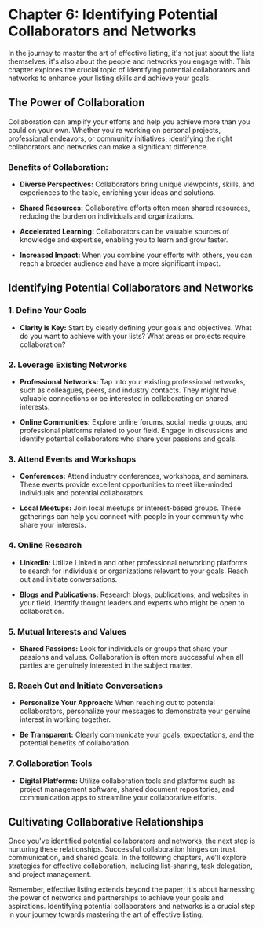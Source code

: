 Chapter 6: Identifying Potential Collaborators and Networks
===========================================================

In the journey to master the art of effective listing, it's not just about the lists themselves; it's also about the people and networks you engage with. This chapter explores the crucial topic of identifying potential collaborators and networks to enhance your listing skills and achieve your goals.

The Power of Collaboration
--------------------------

Collaboration can amplify your efforts and help you achieve more than you could on your own. Whether you're working on personal projects, professional endeavors, or community initiatives, identifying the right collaborators and networks can make a significant difference.

### Benefits of Collaboration:

* **Diverse Perspectives:** Collaborators bring unique viewpoints, skills, and experiences to the table, enriching your ideas and solutions.

* **Shared Resources:** Collaborative efforts often mean shared resources, reducing the burden on individuals and organizations.

* **Accelerated Learning:** Collaborators can be valuable sources of knowledge and expertise, enabling you to learn and grow faster.

* **Increased Impact:** When you combine your efforts with others, you can reach a broader audience and have a more significant impact.

Identifying Potential Collaborators and Networks
------------------------------------------------

### 1. **Define Your Goals**

* **Clarity is Key:** Start by clearly defining your goals and objectives. What do you want to achieve with your lists? What areas or projects require collaboration?

### 2. **Leverage Existing Networks**

* **Professional Networks:** Tap into your existing professional networks, such as colleagues, peers, and industry contacts. They might have valuable connections or be interested in collaborating on shared interests.

* **Online Communities:** Explore online forums, social media groups, and professional platforms related to your field. Engage in discussions and identify potential collaborators who share your passions and goals.

### 3. **Attend Events and Workshops**

* **Conferences:** Attend industry conferences, workshops, and seminars. These events provide excellent opportunities to meet like-minded individuals and potential collaborators.

* **Local Meetups:** Join local meetups or interest-based groups. These gatherings can help you connect with people in your community who share your interests.

### 4. **Online Research**

* **LinkedIn:** Utilize LinkedIn and other professional networking platforms to search for individuals or organizations relevant to your goals. Reach out and initiate conversations.

* **Blogs and Publications:** Research blogs, publications, and websites in your field. Identify thought leaders and experts who might be open to collaboration.

### 5. **Mutual Interests and Values**

* **Shared Passions:** Look for individuals or groups that share your passions and values. Collaboration is often more successful when all parties are genuinely interested in the subject matter.

### 6. **Reach Out and Initiate Conversations**

* **Personalize Your Approach:** When reaching out to potential collaborators, personalize your messages to demonstrate your genuine interest in working together.

* **Be Transparent:** Clearly communicate your goals, expectations, and the potential benefits of collaboration.

### 7. **Collaboration Tools**

* **Digital Platforms:** Utilize collaboration tools and platforms such as project management software, shared document repositories, and communication apps to streamline your collaborative efforts.

Cultivating Collaborative Relationships
---------------------------------------

Once you've identified potential collaborators and networks, the next step is nurturing these relationships. Successful collaboration hinges on trust, communication, and shared goals. In the following chapters, we'll explore strategies for effective collaboration, including list-sharing, task delegation, and project management.

Remember, effective listing extends beyond the paper; it's about harnessing the power of networks and partnerships to achieve your goals and aspirations. Identifying potential collaborators and networks is a crucial step in your journey towards mastering the art of effective listing.
